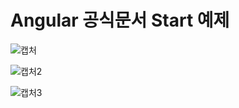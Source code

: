 # Angular 공식문서 Start 예제

![캡처](https://user-images.githubusercontent.com/46799722/104034239-f7ca0400-5213-11eb-84b5-749697c9a524.PNG)

![캡처2](https://user-images.githubusercontent.com/46799722/104034244-f8629a80-5213-11eb-80fb-3f76dc89a8b6.PNG)

![캡처3](https://user-images.githubusercontent.com/46799722/104034247-f8fb3100-5213-11eb-9c60-d89d14df789d.PNG)
